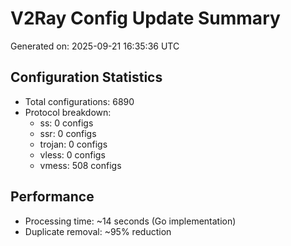 # V2Ray Config Update Summary
Generated on: 2025-09-21 16:35:36 UTC

## Configuration Statistics
- Total configurations: 6890
- Protocol breakdown:
  - ss: 0 configs
  - ssr: 0 configs
  - trojan: 0 configs
  - vless: 0 configs
  - vmess: 508 configs

## Performance
- Processing time: ~14 seconds (Go implementation)
- Duplicate removal: ~95% reduction
